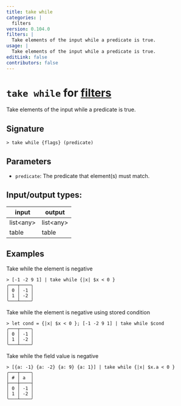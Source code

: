 ```yaml
---
title: take while
categories: |
  filters
version: 0.104.0
filters: |
  Take elements of the input while a predicate is true.
usage: |
  Take elements of the input while a predicate is true.
editLink: false
contributors: false
---
```

<!-- This file is automatically generated. Please edit the command in https://github.com/nushell/nushell instead. -->

# `take while` for [filters](/commands/categories/filters.md)

<div class='command-title'>Take elements of the input while a predicate is true.</div>

## Signature

```> take while {flags} (predicate)```

## Parameters

 -  `predicate`: The predicate that element(s) must match.


## Input/output types:

| input     | output    |
| --------- | --------- |
| list\<any\> | list\<any\> |
| table     | table     |
## Examples

Take while the element is negative
```nu
> [-1 -2 9 1] | take while {|x| $x < 0 }
╭───┬────╮
│ 0 │ -1 │
│ 1 │ -2 │
╰───┴────╯

```

Take while the element is negative using stored condition
```nu
> let cond = {|x| $x < 0 }; [-1 -2 9 1] | take while $cond
╭───┬────╮
│ 0 │ -1 │
│ 1 │ -2 │
╰───┴────╯

```

Take while the field value is negative
```nu
> [{a: -1} {a: -2} {a: 9} {a: 1}] | take while {|x| $x.a < 0 }
╭───┬────╮
│ # │ a  │
├───┼────┤
│ 0 │ -1 │
│ 1 │ -2 │
╰───┴────╯

```
